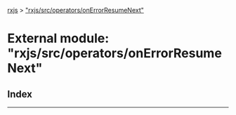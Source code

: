 [rxjs](../README.md) > ["rxjs/src/operators/onErrorResumeNext"](../modules/_rxjs_src_operators_onerrorresumenext_.md)

# External module: "rxjs/src/operators/onErrorResumeNext"

## Index

---

